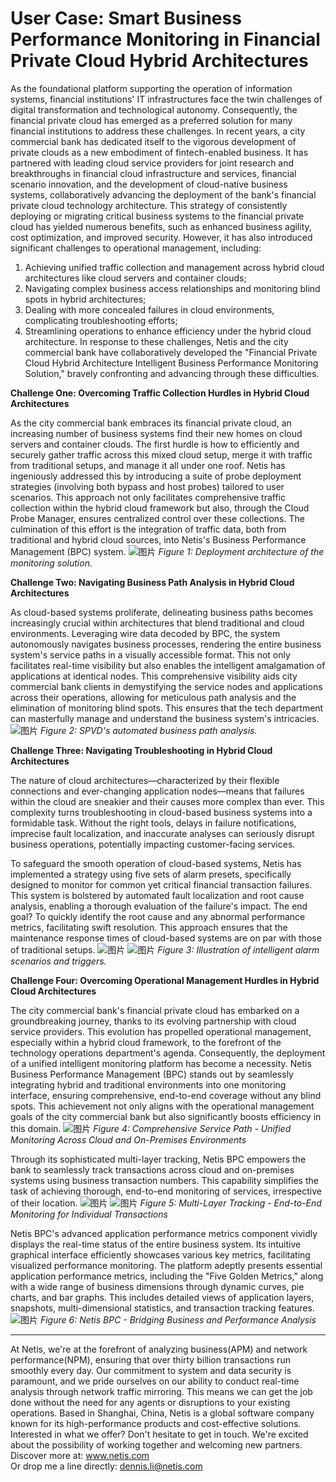 # User Case: Smart Business Performance Monitoring in Financial Private Cloud Hybrid Architectures

As the foundational platform supporting the operation of information systems, financial institutions' IT infrastructures face the twin challenges of digital transformation and technological autonomy. Consequently, the financial private cloud has emerged as a preferred solution for many financial institutions to address these challenges.
In recent years, a city commercial bank has dedicated itself to the vigorous development of private clouds as a new embodiment of fintech-enabled business. It has partnered with leading cloud service providers for joint research and breakthroughs in financial cloud infrastructure and services, financial scenario innovation, and the development of cloud-native business systems, collaboratively advancing the deployment of the bank's financial private cloud technology architecture. This strategy of consistently deploying or migrating critical business systems to the financial private cloud has yielded numerous benefits, such as enhanced business agility, cost optimization, and improved security. However, it has also introduced significant challenges to operational management, including:

1. Achieving unified traffic collection and management across hybrid cloud architectures like cloud servers and container clouds;
2. Navigating complex business access relationships and monitoring blind spots in hybrid architectures;
3. Dealing with more concealed failures in cloud environments, complicating troubleshooting efforts;
4. Streamlining operations to enhance efficiency under the hybrid cloud architecture.
   In response to these challenges, Netis and the city commercial bank have collaboratively developed the "Financial Private Cloud Hybrid Architecture Intelligent Business Performance Monitoring Solution," bravely confronting and advancing through these difficulties.

**Challenge One: Overcoming Traffic Collection Hurdles in Hybrid Cloud Architectures**

As the city commercial bank embraces its financial private cloud, an increasing number of business systems find their new homes on cloud servers and container clouds. The first hurdle is how to efficiently and securely gather traffic across this mixed cloud setup, merge it with traffic from traditional setups, and manage it all under one roof. Netis has ingeniously addressed this by introducing a suite of probe deployment strategies (involving both bypass and host probes) tailored to user scenarios. This approach not only facilitates comprehensive traffic collection within the hybrid cloud framework but also, through the Cloud Probe Manager, ensures centralized control over these collections. The culmination of this effort is the integration of traffic data, both from traditional and hybrid cloud sources, into Netis's Business Performance Management (BPC) system.
![图片](https://mmbiz.qpic.cn/mmbiz_jpg/o672k3fsicq3aiabrR0ibCBLmsV6iae9IV8eicSYpc2jHwmXaszCfF6HXqPXXba4nFMFro0zT1qjp3Vzjz9b6vuojuw/640?wx_fmt=jpeg&wxfrom=5&wx_lazy=1&wx_co=1)
*Figure 1: Deployment architecture of the monitoring solution.*

**Challenge Two: Navigating Business Path Analysis in Hybrid Cloud Architectures**

As cloud-based systems proliferate, delineating business paths becomes increasingly crucial within architectures that blend traditional and cloud environments. Leveraging wire data decoded by BPC, the system autonomously navigates business processes, rendering the entire business system's service paths in a visually accessible format. This not only facilitates real-time visibility but also enables the intelligent amalgamation of applications at identical nodes. This comprehensive visibility aids city commercial bank clients in demystifying the service nodes and applications across their operations, allowing for meticulous path analysis and the elimination of monitoring blind spots. This ensures that the tech department can masterfully manage and understand the business system's intricacies.
![图片](https://mmbiz.qpic.cn/mmbiz_jpg/o672k3fsicq3aiabrR0ibCBLmsV6iae9IV8eOnrHmIC2n9WcbibYwPFRPQPZ96KHdQiahRjibd6tGibHPuYzUFLbjV6thQ/640?wx_fmt=jpeg&wxfrom=5&wx_lazy=1&wx_co=1)
*Figure 2: SPVD's automated business path analysis.*

**Challenge Three: Navigating Troubleshooting in Hybrid Cloud Architectures**

The nature of cloud architectures—characterized by their flexible connections and ever-changing application nodes—means that failures within the cloud are sneakier and their causes more complex than ever. This complexity turns troubleshooting in cloud-based business systems into a formidable task. Without the right tools, delays in failure notifications, imprecise fault localization, and inaccurate analyses can seriously disrupt business operations, potentially impacting customer-facing services.

To safeguard the smooth operation of cloud-based systems, Netis has implemented a strategy using five sets of alarm presets, specifically designed to monitor for common yet critical financial transaction failures. This system is bolstered by automated fault localization and root cause analysis, enabling a thorough evaluation of the failure's impact. The end goal? To quickly identify the root cause and any abnormal performance metrics, facilitating swift resolution. This approach ensures that the maintenance response times of cloud-based systems are on par with those of traditional setups.
![图片](https://mmbiz.qpic.cn/mmbiz_jpg/o672k3fsicq3aiabrR0ibCBLmsV6iae9IV8eZ07v3TGgWRswlTmhibicHKBdZia0OPxTMQxwHORfmGqvnMiahsTTYYJUuQ/640?wx_fmt=jpeg&wxfrom=5&wx_lazy=1&wx_co=1)
![图片](https://mmbiz.qpic.cn/mmbiz_jpg/o672k3fsicq3aiabrR0ibCBLmsV6iae9IV8ePCCCibQxF2DIvaTDHkIeTTBOTJs7MPO6BooPryicOAkZSsEcEYhXd1rw/640?wx_fmt=jpeg&wxfrom=5&wx_lazy=1&wx_co=1)
*Figure 3: Illustration of intelligent alarm scenarios and triggers.*

**Challenge Four: Overcoming Operational Management Hurdles in Hybrid Cloud Architectures**

The city commercial bank's financial private cloud has embarked on a groundbreaking journey, thanks to its evolving partnership with cloud service providers. This evolution has propelled operational management, especially within a hybrid cloud framework, to the forefront of the technology operations department's agenda. Consequently, the deployment of a unified intelligent monitoring platform has become a necessity. Netis Business Performance Management (BPC) stands out by seamlessly integrating hybrid and traditional environments into one monitoring interface, ensuring comprehensive, end-to-end coverage without any blind spots. This achievement not only aligns with the operational management goals of the city commercial bank but also significantly boosts efficiency in this domain.
![图片](https://mmbiz.qpic.cn/mmbiz_jpg/o672k3fsicq3aiabrR0ibCBLmsV6iae9IV8e7XjvzyrIL4l0ibJ9MQfBgGpdOMHve9iclMQvEicNURHvY5vx8kC9agXDg/640?wx_fmt=jpeg&wxfrom=5&wx_lazy=1&wx_co=1)
*Figure 4: Comprehensive Service Path - Unified Monitoring Across Cloud and On-Premises Environments*

Through its sophisticated multi-layer tracking, Netis BPC empowers the bank to seamlessly track transactions across cloud and on-premises systems using business transaction numbers. This capability simplifies the task of achieving thorough, end-to-end monitoring of services, irrespective of their location.
![图片](https://mmbiz.qpic.cn/mmbiz_jpg/o672k3fsicq3aiabrR0ibCBLmsV6iae9IV8e2FTsia5XDYUnrfSlSbyrjmAibyuG1Dxa3Fp29w1nJXbcNoh5MAVTVVyw/640?wx_fmt=jpeg&wxfrom=5&wx_lazy=1&wx_co=1)
![图片](https://mmbiz.qpic.cn/mmbiz_jpg/o672k3fsicq3aiabrR0ibCBLmsV6iae9IV8e9mAK5j45wGqhT1bMceXP5BV6pcDiaKHv5fa0LRTib5O3VCtW49mSfMWQ/640?wx_fmt=jpeg&wxfrom=5&wx_lazy=1&wx_co=1)
*Figure 5: Multi-Layer Tracking - End-to-End Monitoring for Individual Transactions*

Netis BPC's advanced application performance metrics component vividly displays the real-time status of the entire business system. Its intuitive graphical interface efficiently showcases various key metrics, facilitating visualized performance monitoring. The platform adeptly presents essential application performance metrics, including the "Five Golden Metrics," along with a wide range of business dimensions through dynamic curves, pie charts, and bar graphs. This includes detailed views of application layers, snapshots, multi-dimensional statistics, and transaction tracking features.
![图片](https://mmbiz.qpic.cn/mmbiz_jpg/o672k3fsicq3aiabrR0ibCBLmsV6iae9IV8e7mMSVibHAvuc6M4icWmYcK574PkxXfXL2ibric5mkAcF1AibM1RwWLV3HdA/640?wx_fmt=jpeg&wxfrom=5&wx_lazy=1&wx_co=1)
*Figure 6: Netis BPC - Bridging Business and Performance Analysis*

***
At Netis, we're at the forefront of analyzing business(APM) and network performance(NPM), ensuring that over thirty billion transactions run smoothly every day. Our commitment to system and data security is paramount, and we pride ourselves on our ability to conduct real-time analysis through network traffic mirroring. This means we can get the job done without the need for any agents or disruptions to your existing operations. Based in Shanghai, China, Netis is a global software company known for its high-performance products and cost-effective solutions. Interested in what we offer? Don't hesitate to get in touch. We're excited about the possibility of working together and welcoming new partners.​  
Discover more at: www.netis.com​  
Or drop me a line directly: dennis.li@netis.com
